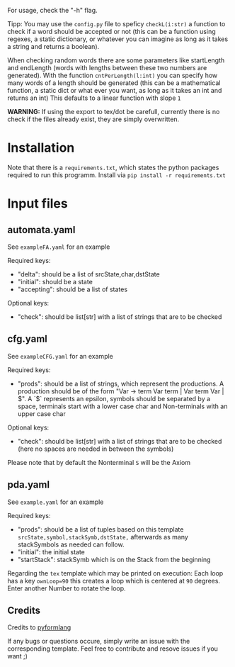 For usage, check the "-h" flag.

Tipp: You may use the `config.py` file to speficy `checkL(i:str)` a function to check if a word
should be accepted or not (this can be a function using regexes, a static
dictionary, or whatever you can imagine as long as it takes a string and returns
a boolean).

When checking random words there are some parameters like startLength and
endLength (words with lengths between these two numbers are generated). With the
function `cntPerLength(l:int)` you can specify how many words of a length should
be generated (this can be a mathematical function, a static dict or what ever
you want, as long as it takes an int and returns an int)
This defaults to a linear function with slope `1`

**WARNING:** If using the export to tex/dot be carefull, currently there is no
check if the files already exist, they are simply overwritten.

Installation
============
Note that there is a `requirements.txt`, which states the python packages
required to run this programm. Install via `pip install -r requirements.txt`


Input files
===========

automata.yaml
-----------
See `exampleFA.yaml` for an example

Required keys:
- "delta": should be a list of srcState,char,dstState
- "initial": should be a state
- "accepting": should be a list of states

Optional keys:
- "check": should be list[str] with a list of strings that are to be checked


cfg.yaml
--------
See `exampleCFG.yaml` for an example

Required keys:
- "prods": should be a list of strings, which represent the productions. A
  production should be of the form "Var -> term Var term | Var term Var | $". A
  `$` represents an epsilon, symbols should be separated by a space, terminals
  start with a lower case char and Non-terminals with an upper case char

Optional keys:
- "check": should be list[str] with a list of strings that are to be checked
  (here no spaces are needed in between the symbols)

Please note that by default the Nonterminal `S` will be the Axiom

pda.yaml
---------
See `example.yaml` for an example

Required keys:
- "prods": should be a list of tuples based on this template
  `srcState,symbol,stackSymb,dstState,` afterwards as many stackSymbols
  as needed can follow.
- "initial": the initial state
- "startStack": stackSymb which is on the Stack from the beginning

Regarding the `tex` template which may be printed on execution: Each loop has a
key `ownLoop=90` this creates a loop which is centered at `90` degrees. Enter
another Number to rotate the loop.

Credits
-------
Credits to [pyformlang](https://github.com/Aunsiels/pyformlang)


If any bugs or questions occure, simply write an issue with the corresponding
template.
Feel free to contribute and resove issues if you want ;)
